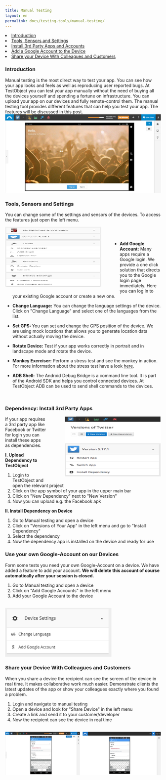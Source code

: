```yaml
---
title: Manual Testing
layout: en
permalink: docs/testing-tools/manual-testing/
---
```


<li><a href="#introduction">Introduction</a></li>
<li><a href="#tools-sensors-settings">Tools, Sensors and Settings</a></li>
<li><a href="#3rd-party-apps">Install 3rd Party Apps and Accounts</a></li>
<li><a href="#google-account">Add a Google Account to the Device</a></li>
<li><a href="#share-device">Share your Device With Colleagues and Customers</a></li>

<h3 id="introduction">Introduction</h3>
Manual testing is the most direct way to test your app. You can see how your app looks and feels as well as reproducing user reported bugs. At TestObject you can test your app manually without the need of buying all the devices yourself and spending a fortune on infrastructure. You can upload your app on our devices and fully remote-control them. The manual testing tool provides different features that can help you test your app. The features will be discussed in this post.
<br>
<img class="center shadow" src="/img/tools/manual/manual-testing.png">
</br>

<h3 id="tools-sensors-settings">Tools, Sensors and Settings</h3>

You can change some of the settings and sensors of the devices. To access the features just open the left menu.

<img src="/img/tools/manual/left-menu.png" width="311" height="194" style="float:left; margin-right:60px;
  margin-bottom:10px" alt="Manual Testing Menu">

<p style="margin-top:60px"><ul><li><b>Add Google Account:</b> Many apps require a Google login. We provide a one click solution that directs you to the Google login page immediately. Here you can log in to your existing Google account or create a new one.</li></ul></p>
<p><ul><li><b>Change Language:</b> You can change the language settings of the device. Click on "Change Language" and select one of the languages from the list.</li></ul></p>
<p><ul><li><b>Set GPS:</b> You can set and change the GPS position of the device. We are using mock locations that allows you to generate location data without actually moving the device.</li></ul></p>
<p><ul><li><b>Rotate Device:</b> Test if your app works correctly in portrait and in landscape mode and rotate the device.</li></ul></p>
<p><ul><li><b>Monkey Exerciser:</b> Perform a stress test and see the monkey in action. For more information about the stress test have a look <a href="/docs/testing-tools/quality-report/#stress-test" target="_blank">here</a>.</li></ul></p>
<p><ul><li><b>ADB Shell:</b> The Android Debug Bridge is a command line tool. It is part of the Android SDK and helps you control connected devices. At TestObject ADB can be used to send shell commands to the devices.</li></ul><br style="clear:both"></p>


<h3 id="3rd-party-apps">Dependency: Install 3rd Party Apps</h3>

<img src="/img/tools/manual/dependency-process.png" width="311" height="194" style="float:right; margin-left:60px;
  margin-bottom:10px" alt="Manual Testing Menu">

If your app requires a 3rd party app like Facebook or Twitter for login you can install these apps as dependencies.

<b>I. Upload Dependency to TestObject</b>

1. Login to TestObject and open the relevant project
2. Click on the app symbol of your app in the upper main bar
3. Click on "New Dependency" next to "New Version"
4. Now you can upload e.g. the Facebook apk

<b>II. Install Dependency on Device</b>

1. Go to Manual testing and open a device
2. Click on "Versions of Your App" in the left menu and go to "Install Dependency"
3. Select the dependency
4. Now the dependency app is installed on the device and ready for use


<h3 id="google-account">Use your own Google-Account on our Devices</h3>
Form some tests you need your own Google-Account on a device. We have added a feature to add your account. <b>We will delete this account of course automatically after your session is closed.</b>

1. Go to Manual testing and open a device
2. Click on "Add Google Accounts" in the left menu
3. Add your Google Account to the device

<br>
<img src="/img/tools/manual/addgoogleaccount.png" alt="Add Google Account">
</br>


<h3 id="share-device">Share your Device With Colleagues and Customers</h3>

When you share a device the recipient can see the screen of the device in real time. It makes collaborative work much easier. Demonstrate clients the latest updates of the app or show your colleagues exactly where you found a problem.

1. Login and navigate to manual testing
2. Open a device and look for "Share Device" in the left menu
3. Create a link and send it to your customer/developer
4. Now the recipient can see the device in real time

<br>
<img src="/img/tools/manual/share-device.png" alt="Share Device">
</br>
